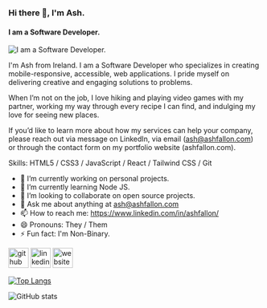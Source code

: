 ### Hi there 👋, I'm Ash.
#### I am a Software Developer.
![I am a Software Developer.](https://media-exp2.licdn.com/dms/image/C4E16AQGDzUGglB_6Sw/profile-displaybackgroundimage-shrink_200_800/0/1655147004457?e=1663200000&v=beta&t=MiAoKOuyOKa1fPZ3uKZ0FgJbPxDvwfvNL8icBnz5MXM)

I'm Ash from Ireland. I am a Software Developer who specializes in creating mobile-responsive, accessible, web applications. I pride myself on delivering creative and engaging solutions to problems.

When I’m not on the job, I love hiking and playing video games with my partner, working my way through every recipe I can find, and indulging my love for seeing new places.

If you’d like to learn more about how my services can help your company, please reach out via message on LinkedIn, via email (ash@ashfallon.com) or through the contact form on my portfolio website (ashfallon.com).

Skills: HTML5 / CSS3 / JavaScript / React / Tailwind CSS / Git

- 🔭 I’m currently working on personal projects. 
- 🌱 I’m currently learning Node JS. 
- 👯 I’m looking to collaborate on open source projects. 
- 💬 Ask me about anything at ash@ashfallon.com 
- 📫 How to reach me: https://www.linkedin.com/in/ashfallon/ 
- 😄 Pronouns: They / Them 
- ⚡ Fun fact: I'm Non-Binary. 


[<img src='https://cdn.jsdelivr.net/npm/simple-icons@3.0.1/icons/github.svg' alt='github' height='40'>](https://github.com/ash-fallon)  [<img src='https://cdn.jsdelivr.net/npm/simple-icons@3.0.1/icons/linkedin.svg' alt='linkedin' height='40'>](https://www.linkedin.com/in/ashfallon/)  [<img src='https://cdn.jsdelivr.net/npm/simple-icons@3.0.1/icons/icloud.svg' alt='website' height='40'>](https://ashfallon.com)  

[![Top Langs](https://github-readme-stats.vercel.app/api/top-langs/?username=ash-fallon)](https://github.com/anuraghazra/github-readme-stats)

![GitHub stats](https://github-readme-stats.vercel.app/api?username=ash-fallon&show_icons=true)  

